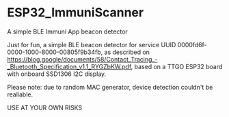 # ESP32_ImmuniScanner
A simple BLE Immuni App beacon detector

Just for fun, a simple BLE beacon detector for service UUID 0000fd6f-0000-1000-8000-00805f9b34fb, as described on https://blog.google/documents/58/Contact_Tracing_-_Bluetooth_Specification_v1.1_RYGZbKW.pdf, based on a
TTGO ESP32 board with onboard SSD1306 I2C display.

Please note: due to random MAC generator, device detection couldn't be realiable.

USE AT YOUR OWN RISKS

